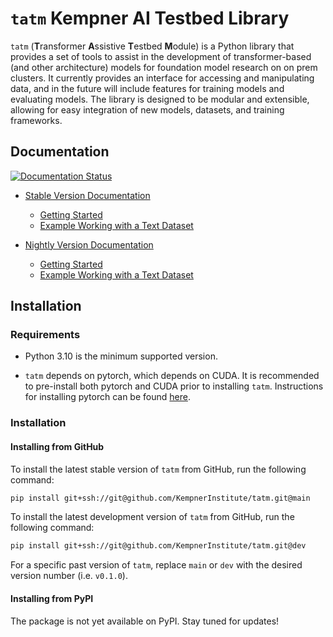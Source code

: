 # `tatm` Kempner AI Testbed Library

`tatm` (**T**ransformer **A**ssistive **T**estbed **M**odule) is a Python library that provides a set of tools to assist in the development of transformer-based (and other architecture) models for foundation model research on on prem clusters. It currently provides an interface for accessing and manipulating data, and in the future will include features for training models and evaluating models. The library is designed to be modular and extensible, allowing for easy integration of new models, datasets, and training frameworks.

## Documentation

[![Documentation Status](https://readthedocs.org/projects/tatm/badge/?version=latest)](https://tatm.readthedocs.io/en/latest/?badge=latest)

- [Stable Version Documentation](https://tatm.readthedocs.io/en/latest/index.html)
   - [Getting Started](https://tatm.readthedocs.io/en/latest/getting_started.html)
   - [Example Working with a Text Dataset](https://tatm.readthedocs.io/en/latest/text_dataset.html)

- [Nightly Version Documentation](https://kempnerinstitute.github.io/tatm/)
   - [Getting Started](https://kempnerinstitute.github.io/tatm/getting_started.html)
   - [Example Working with a Text Dataset](https://kempnerinstitute.github.io/tatm/text_dataset.html)

## Installation

### Requirements

- Python 3.10 is the minimum supported version. 

- `tatm` depends on pytorch, which depends on CUDA. It is recommended to pre-install both pytorch and CUDA prior to installing `tatm`. Instructions for installing pytorch can be found [here](https://pytorch.org/get-started/locally/).

### Installation

#### Installing from GitHub

To install the latest stable version of `tatm` from GitHub, run the following command:

```bash
pip install git+ssh://git@github.com/KempnerInstitute/tatm.git@main
```

To install the latest development version of `tatm` from GitHub, run the following command:

```bash
pip install git+ssh://git@github.com/KempnerInstitute/tatm.git@dev
```

For a specific past version of `tatm`, replace `main` or `dev` with the desired version number (i.e. `v0.1.0`).

#### Installing from PyPI

The package is not yet available on PyPI. Stay tuned for updates!